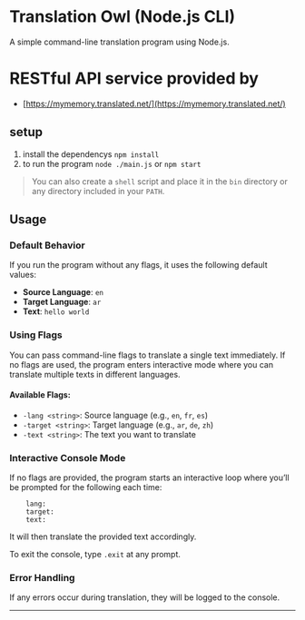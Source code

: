 # Translation Owl (Node.js CLI)

A simple command-line translation program using Node.js.

# RESTful API service provided by

- [https://mymemory.translated.net/](https://mymemory.translated.net/)


## setup
1. install the dependencys `npm install`
2. to run the program `node ./main.js` or `npm start`

> You can also create a `shell` script and place it in the `bin` directory or any directory included in your `PATH`.

## Usage

### Default Behavior
If you run the program without any flags, it uses the following default values:
- **Source Language**: `en`
- **Target Language**: `ar`
- **Text**: `hello world`

### Using Flags
You can pass command-line flags to translate a single text immediately. If no flags are used, the program enters interactive mode where you can translate multiple texts in different languages.

#### Available Flags:
- `-lang <string>`: Source language (e.g., `en`, `fr`, `es`)
- `-target <string>`: Target language (e.g., `ar`, `de`, `zh`)
- `-text <string>`: The text you want to translate

### Interactive Console Mode
If no flags are provided, the program starts an interactive loop where you’ll be prompted for the following each time:
```
    lang:
    target:
    text:
```
It will then translate the provided text accordingly.

To exit the console, type `.exit` at any prompt.

### Error Handling
If any errors occur during translation, they will be logged to the console.

---

